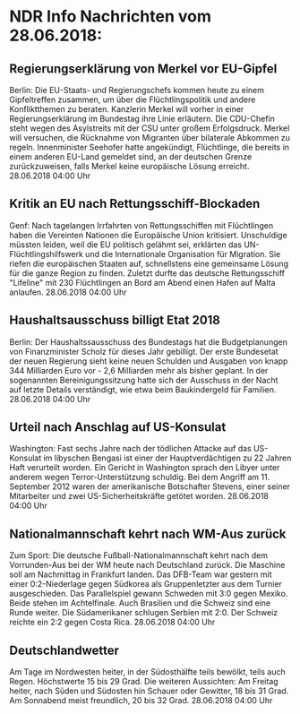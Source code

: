 # NDR Info Nachrichten vom 28.06.2018:


## Regierungserklärung von Merkel vor EU-Gipfel
Berlin: Die EU-Staats- und Regierungschefs kommen heute zu einem Gipfeltreffen zusammen, um über die Flüchtlingspolitik und andere Konfliktthemen zu beraten. Kanzlerin Merkel will vorher in einer Regierungserklärung im Bundestag ihre Linie erläutern. Die CDU-Chefin steht wegen des Asylstreits mit der CSU unter großem Erfolgsdruck. Merkel will versuchen, die Rücknahme von Migranten über bilaterale Abkommen zu regeln. Innenminister Seehofer hatte angekündigt, Flüchtlinge, die bereits in einem anderen EU-Land gemeldet sind, an der deutschen Grenze zurückzuweisen, falls Merkel keine europäische Lösung erreicht. 28.06.2018 04:00 Uhr 

## Kritik an EU nach Rettungsschiff-Blockaden
Genf: Nach tagelangen Irrfahrten von Rettungsschiffen mit Flüchtlingen haben die Vereinten Nationen die Europäische Union kritisiert. Unschuldige müssten leiden, weil die EU politisch gelähmt sei, erklärten das UN-Flüchtlingshilfswerk und die Internationale Organisation für Migration. Sie riefen die europäischen Staaten auf, schnellstens eine gemeinsame Lösung für die ganze Region zu finden. Zuletzt durfte das deutsche Rettungsschiff "Lifeline" mit 230 Flüchtlingen an Bord am Abend einen Hafen auf Malta anlaufen. 28.06.2018 04:00 Uhr 

## Haushaltsausschuss billigt Etat 2018
Berlin: Der Haushaltssausschuss des Bundestags hat die Budgetplanungen von Finanzminister Scholz für dieses Jahr gebilligt. Der erste Bundesetat der neuen Regierung sieht keine neuen Schulden und Ausgaben von knapp 344 Milliarden Euro vor - 2,6 Milliarden mehr als bisher geplant. In der sogenannten Bereinigungssitzung hatte sich der Ausschuss in der Nacht auf letzte Details verständigt, wie etwa beim Baukindergeld für Familien. 28.06.2018 04:00 Uhr 

## Urteil nach Anschlag auf US-Konsulat
Washington: Fast sechs Jahre nach der tödlichen Attacke auf das US-Konsulat im libyschen Bengasi ist einer der Hauptverdächtigen zu 22 Jahren Haft verurteilt worden. Ein Gericht in Washington sprach den Libyer unter anderem wegen Terror-Unterstützung schuldig. Bei dem Angriff am 11. September 2012 waren der amerikanische Botschafter Stevens, einer seiner Mitarbeiter und zwei US-Sicherheitskräfte getötet worden. 28.06.2018 04:00 Uhr 

## Nationalmannschaft kehrt nach WM-Aus zurück
Zum Sport: Die deutsche Fußball-Nationalmannschaft kehrt nach dem Vorrunden-Aus bei der WM heute nach Deutschland zurück. Die Maschine soll am Nachmittag in Frankfurt landen. Das DFB-Team war gestern mit einer 0:2-Niederlage gegen Südkorea als Gruppenletzter aus dem Turnier ausgeschieden. Das Parallelspiel gewann Schweden mit 3:0 gegen Mexiko. Beide stehen im Achtelfinale. Auch Brasilien und die Schweiz sind eine Runde weiter. Die Südamerikaner schlugen Serbien mit 2:0. Der Schweiz reichte ein 2:2 gegen Costa Rica. 28.06.2018 04:00 Uhr 

## Deutschlandwetter
Am Tage im Nordwesten heiter, in der Südosthälfte teils bewölkt, teils auch Regen. Höchstwerte 15 bis 29 Grad. Die weiteren Aussichten: Am Freitag heiter, nach Süden und Südosten hin Schauer oder Gewitter, 18 bis 31 Grad. Am Sonnabend meist freundlich, 20 bis 32 Grad. 28.06.2018 04:00 Uhr 
